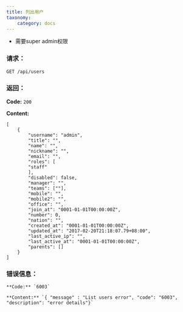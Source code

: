 ```yaml
---
title: 列出用户
taxonomy:
    category: docs
---
```


- 需要super admin权限

### 请求：

    GET /api/users

### 返回：

**Code:** `200`

**Content:** 
```
[
    {
        "username": "admin",
        "title": "",
        "name": "",
        "nickname": "",
        "email": "",
        "roles": [
        "staff"
        ],
        "disabled": false,
        "manager": "",
        "teams": [""],
        "mobile": "",
        "mobile2": "",
        "office": "",
        "join_at": "0001-01-01T00:00:00Z",
        "number": 0,
        "nation": "",
        "created_at": "0001-01-01T00:00:00Z",
        "updated_at": "2017-02-20T21:18:07.79+08:00",
        "last_active_ip": "",
        "last_active_at": "0001-01-01T00:00:00Z",
        "parents": []
    }
]
```

### 错误信息：

    **Code:** `6003`
  	
  	**Content:** `{ "message" : "List users error", "code": "6003", "description": "error details"}`
